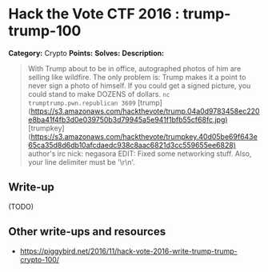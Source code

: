 # Hack the Vote CTF 2016 : trump-trump-100

**Category:** Crypto
**Points:**
**Solves:**
**Description:**

> With Trump about to be in office, autographed photos of him are selling like wildfire. The only problem is: Trump makes it a point to never sign a photo of himself. If you could get a signed picture, you could stand to make DOZENS of dollars.  `nc trumptrump.pwn.republican 3609`    [trump](<https://s3.amazonaws.com/hackthevote/trump.04a0d9783458ec220e8ba41f4fb3d0e039750b3d79945a5e941f1bfb55cf68fc.jpg)>  [trumpkey](<https://s3.amazonaws.com/hackthevote/trumpkey.40d05be69f643e65ca35d8d6db10afcdaedc938c8aac6821d3cc559655ee6828)>  author's irc nick: negasora    EDIT: Fixed some networking stuff. Also, your line delimiter must be '\r\n'.


## Write-up

(TODO)

## Other write-ups and resources

* https://piggybird.net/2016/11/hack-vote-2016-write-trump-trump-crypto-100/
